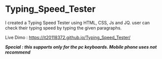 # Typing_Speed_Tester
I created a Typing Speed Tester using HTML, CSS, Js and JQ. user can check their typing speed by typing the given paragraphs.

Live Dimo : https://it20118372.github.io/Typing_Speed_Tester/


***Special : this supports only for the pc keyboards. Mobile phone uses not recommend*** 
